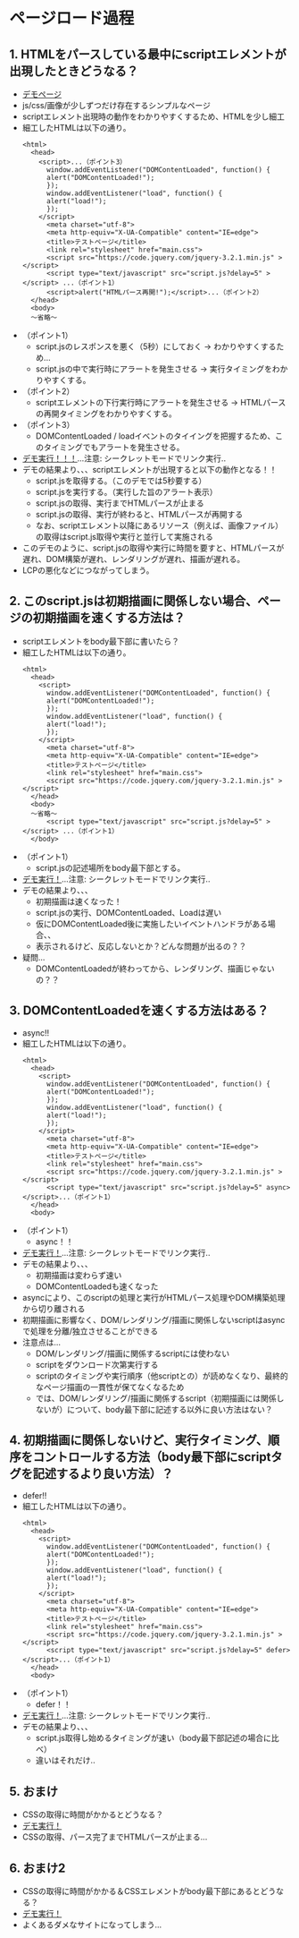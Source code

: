 # ページロード過程
## 1. HTMLをパースしている最中にscriptエレメントが出現したときどうなる？
- [デモページ](https://www.ktsuchiy.work/index.html)
- js/css/画像が少しずつだけ存在するシンプルなページ
- scriptエレメント出現時の動作をわかりやすくするため、HTMLを少し細工
- 細工したHTMLは以下の通り。
  ```
  <html>
    <head>
      <script>...（ポイント3）
        window.addEventListener("DOMContentLoaded", function() {
        alert("DOMContentLoaded!");
        });
        window.addEventListener("load", function() {
        alert("load!");
        });
      </script>
        <meta charset="utf-8">
        <meta http-equiv="X-UA-Compatible" content="IE=edge">
        <title>テストページ</title>
        <link rel="stylesheet" href="main.css">
        <script src="https://code.jquery.com/jquery-3.2.1.min.js" ></script>
        <script type="text/javascript" src="script.js?delay=5" ></script> ...（ポイント1）
        <script>alert("HTMLパース再開!");</script>...（ポイント2）
    </head>
    <body>
    〜省略〜
    ```
- （ポイント1）
    - script.jsのレスポンスを悪く（5秒）にしておく -> わかりやすくするため...
    - script.jsの中で実行時にアラートを発生させる -> 実行タイミングをわかりやすくする。
- （ポイント2）
    - scriptエレメントの下行実行時にアラートを発生させる -> HTMLパースの再開タイミングをわかりやすくする。
- （ポイント3）
    - DOMContentLoaded / loadイベントのタイイングを把握するため、このタイミングでもアラートを発生させる。
- [デモ実行！！！](https://www.ktsuchiy.work/index_js_delay.html)...注意: シークレットモードでリンク実行..
- デモの結果より、、、scriptエレメントが出現すると以下の動作となる！！
    - script.jsを取得する。（このデモでは5秒要する）
    - script.jsを実行する。（実行した旨のアラート表示）
    - script.jsの取得、実行までHTMLパースが止まる
    - script.jsの取得、実行が終わると、HTMLパースが再開する
    - なお、scriptエレメント以降にあるリソース（例えば、画像ファイル）の取得はscript.js取得や実行と並行して実施される
- このデモのように、script.jsの取得や実行に時間を要すと、HTMLパースが遅れ、DOM構築が遅れ、レンダリングが遅れ、描画が遅れる。
- LCPの悪化などにつながってしまう。

## 2. このscript.jsは初期描画に関係しない場合、ページの初期描画を速くする方法は？
- scriptエレメントをbody最下部に書いたら？
- 細工したHTMLは以下の通り。
  ```
  <html>
    <head>
      <script>
        window.addEventListener("DOMContentLoaded", function() {
        alert("DOMContentLoaded!");
        });
        window.addEventListener("load", function() {
        alert("load!");
        });
      </script>
        <meta charset="utf-8">
        <meta http-equiv="X-UA-Compatible" content="IE=edge">
        <title>テストページ</title>
        <link rel="stylesheet" href="main.css">
        <script src="https://code.jquery.com/jquery-3.2.1.min.js" ></script>
    </head>
    <body>
    〜省略〜
        <script type="text/javascript" src="script.js?delay=5" ></script> ...（ポイント1）
    </body>
    ```
- （ポイント1）
    - script.jsの記述場所をbody最下部とする。
- [デモ実行！](https://www.ktsuchiy.work/index_js_delay_last.html)...注意: シークレットモードでリンク実行..
- デモの結果より、、、
    - 初期描画は速くなった！
    - script.jsの実行、DOMContentLoaded、Loadは遅い
    - 仮にDOMContentLoaded後に実施したいイベントハンドラがある場合、、
    - 表示されるけど、反応しないとか？どんな問題が出るの？？
- 疑問...
  - DOMContentLoadedが終わってから、レンダリング、描画じゃないの？？

## 3. DOMContentLoadedを速くする方法はある？
- async!!
- 細工したHTMLは以下の通り。
  ```
  <html>
    <head>
      <script>
        window.addEventListener("DOMContentLoaded", function() {
        alert("DOMContentLoaded!");
        });
        window.addEventListener("load", function() {
        alert("load!");
        });
      </script>
        <meta charset="utf-8">
        <meta http-equiv="X-UA-Compatible" content="IE=edge">
        <title>テストページ</title>
        <link rel="stylesheet" href="main.css">
        <script src="https://code.jquery.com/jquery-3.2.1.min.js" ></script>
        <script type="text/javascript" src="script.js?delay=5" async></script>...（ポイント1）
    </head>
    <body>
    ```
- （ポイント1）
    - async！！
- [デモ実行！](https://www.ktsuchiy.work/index_js_delay_async.html)...注意: シークレットモードでリンク実行..
- デモの結果より、、、
    - 初期描画は変わらず速い
    - DOMContentLoadedも速くなった
- asyncにより、このscriptの処理と実行がHTMLパース処理やDOM構築処理から切り離される
- 初期描画に影響なく、DOM/レンダリング/描画に関係しないscriptはasyncで処理を分離/独立させることができる
- 注意点は...
    - DOM/レンダリング/描画に関係するscriptには使わない
    - scriptをダウンロード次第実行する
    - scriptのタイミングや実行順序（他scriptとの）が読めなくなり、最終的なページ描画の一貫性が保てなくなるため
    - では、DOM/レンダリング/描画に関係するscript（初期描画には関係しないが）について、body最下部に記述する以外に良い方法はない？

## 4. 初期描画に関係しないけど、実行タイミング、順序をコントロールする方法（body最下部にscriptタグを記述するより良い方法）？
- defer!!
- 細工したHTMLは以下の通り。
  ```
  <html>
    <head>
      <script>
        window.addEventListener("DOMContentLoaded", function() {
        alert("DOMContentLoaded!");
        });
        window.addEventListener("load", function() {
        alert("load!");
        });
      </script>
        <meta charset="utf-8">
        <meta http-equiv="X-UA-Compatible" content="IE=edge">
        <title>テストページ</title>
        <link rel="stylesheet" href="main.css">
        <script src="https://code.jquery.com/jquery-3.2.1.min.js" ></script>
        <script type="text/javascript" src="script.js?delay=5" defer></script>...（ポイント1）
    </head>
    <body>
    ```
- （ポイント1）
    - defer！！
- [デモ実行！](https://www.ktsuchiy.work/index_js_delay_defer.html)...注意: シークレットモードでリンク実行..
- デモの結果より、、、
    - script.js取得し始めるタイミングが速い（body最下部記述の場合に比べ）
    - 違いはそれだけ..

## 5. おまけ
- CSSの取得に時間がかかるとどうなる？
- [デモ実行！](https://www.ktsuchiy.work/index_css_delay.html)
- CSSの取得、パース完了までHTMLパースが止まる...

## 6. おまけ2
- CSSの取得に時間がかかる＆CSSエレメントがbody最下部にあるとどうなる？
- [デモ実行！](https://www.ktsuchiy.work/index_css_delay_last.html)
- よくあるダメなサイトになってしまう...